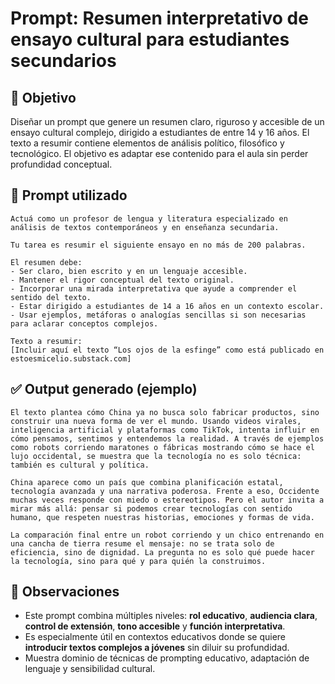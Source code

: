 # Prompt: Resumen interpretativo de ensayo cultural para estudiantes secundarios

## 🎯 Objetivo
Diseñar un prompt que genere un resumen claro, riguroso y accesible de un ensayo cultural complejo, dirigido a estudiantes de entre 14 y 16 años. El texto a resumir contiene elementos de análisis político, filosófico y tecnológico. El objetivo es adaptar ese contenido para el aula sin perder profundidad conceptual.

## 🧠 Prompt utilizado
```
Actuá como un profesor de lengua y literatura especializado en análisis de textos contemporáneos y en enseñanza secundaria.

Tu tarea es resumir el siguiente ensayo en no más de 200 palabras.

El resumen debe:
- Ser claro, bien escrito y en un lenguaje accesible.
- Mantener el rigor conceptual del texto original.
- Incorporar una mirada interpretativa que ayude a comprender el sentido del texto.
- Estar dirigido a estudiantes de 14 a 16 años en un contexto escolar.
- Usar ejemplos, metáforas o analogías sencillas si son necesarias para aclarar conceptos complejos.

Texto a resumir:
[Incluir aquí el texto “Los ojos de la esfinge” como está publicado en estoesmicelio.substack.com]
```

## ✅ Output generado (ejemplo)
```
El texto plantea cómo China ya no busca solo fabricar productos, sino construir una nueva forma de ver el mundo. Usando videos virales, inteligencia artificial y plataformas como TikTok, intenta influir en cómo pensamos, sentimos y entendemos la realidad. A través de ejemplos como robots corriendo maratones o fábricas mostrando cómo se hace el lujo occidental, se muestra que la tecnología no es solo técnica: también es cultural y política.

China aparece como un país que combina planificación estatal, tecnología avanzada y una narrativa poderosa. Frente a eso, Occidente muchas veces responde con miedo o estereotipos. Pero el autor invita a mirar más allá: pensar si podemos crear tecnologías con sentido humano, que respeten nuestras historias, emociones y formas de vida.

La comparación final entre un robot corriendo y un chico entrenando en una cancha de tierra resume el mensaje: no se trata solo de eficiencia, sino de dignidad. La pregunta no es solo qué puede hacer la tecnología, sino para qué y para quién la construimos.
```

## 📌 Observaciones
- Este prompt combina múltiples niveles: **rol educativo**, **audiencia clara**, **control de extensión**, **tono accesible** y **función interpretativa**.
- Es especialmente útil en contextos educativos donde se quiere **introducir textos complejos a jóvenes** sin diluir su profundidad.
- Muestra dominio de técnicas de prompting educativo, adaptación de lenguaje y sensibilidad cultural.
